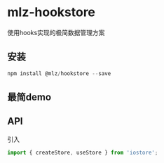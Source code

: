 # mlz-hookstore
使用hooks实现的极简数据管理方案

## 安装
```js
npm install @mlz/hookstore --save
```


## 最简demo

## API
引入
```js
import { createStore, useStore } from 'iostore';
```

## 
